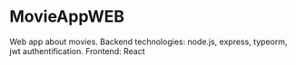 # MovieAppWEB
Web app about movies. Backend technologies: node.js, express, typeorm, jwt authentification. Frontend: React
